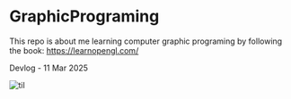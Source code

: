 # GraphicPrograming
This repo is about me learning computer graphic programing by following the book: https://learnopengl.com/

Devlog - 11 Mar 2025 

![til](./LearnOpenGL/devlogs/gifs/devlog_gif01.gif)

